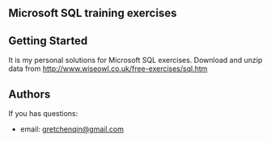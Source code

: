 ## Microsoft SQL training exercises

## Getting Started

It is my personal solutions for Microsoft SQL exercises.
Download and unzip data from
http://www.wiseowl.co.uk/free-exercises/sql.htm


## Authors

If you has questions:

* email: [gretchenqin@gmail.com](gretchenqin@gmail.com)